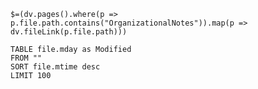 `$=(dv.pages().where(p => p.file.path.contains("OrganizationalNotes")).map(p => dv.fileLink(p.file.path)))`
```dataview
TABLE file.mday as Modified
FROM ""
SORT file.mtime desc
LIMIT 100
```